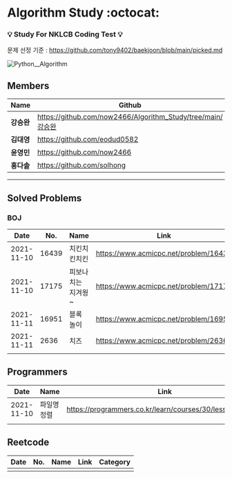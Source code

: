 # Algorithm Study :octocat:

###  :bulb: Study For NKLCB Coding Test 💡
문제 선정 기준 : https://github.com/tony9402/baekjoon/blob/main/picked.md

![Python__Algorithm](https://user-images.githubusercontent.com/57916633/141115052-63522b4d-c507-4ec7-8ddd-b4293ca7a5c2.png)

## Members

|Name|Github|Blog|
|------|---|---|
|**강승완**|https://github.com/now2466/Algorithm_Study/tree/main/강승완|https://velog.io/@sdubee10|
|**김대영**|https://github.com/eodud0582|https://velog.io/@eodud0582|
|**윤영민**|https://github.com/now2466|https://velog.io/@now2466|
|**홍다솔**|https://github.com/solhong|https://velog.io/@do-it|

---
## Solved Problems

### BOJ

|Date|No.|Name|Link|Category|
|------|------|-----|-----|-----|
|2021-11-10|16439|치킨치킨치킨|https://www.acmicpc.net/problem/16439|DFS,BruteForce|
|2021-11-10|17175|피보나치는 지겨웡~|https://www.acmicpc.net/problem/17175|DP|
|2021-11-11|16951|블록 놀이|https://www.acmicpc.net/problem/16951|BruteForce|
|2021-11-11|2636|치즈|https://www.acmicpc.net/problem/2636|BFS|
||||||

## Programmers
|Date|Name|Link|Category|
|------|-----|-----|-----|
|2021-11-10|파일명 정렬|https://programmers.co.kr/learn/courses/30/lessons/17686|String|
|||||

## Reetcode
|Date|No.|Name|Link|Category|
|------|------|-----|-----|-----|
||||||
